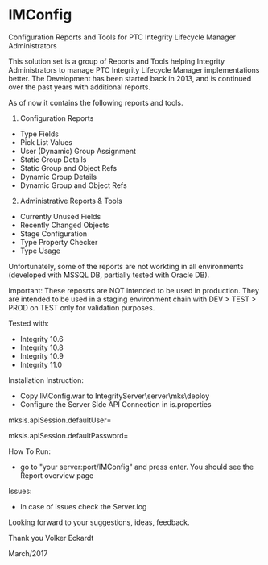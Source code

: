 # IMConfig
Configuration Reports and Tools for PTC Integrity Lifecycle Manager Administrators

This solution set is a group of Reports and Tools helping Integrity Administrators to manage PTC Integrity Lifecycle Manager implementations better.
The Development has been started back in 2013, and is continued over the past years with additional reports.

As of now it contains the following reports and tools.

1) Configuration Reports

- Type Fields
- Pick List Values
- User (Dynamic) Group Assignment
- Static Group Details
- Static Group and Object Refs
- Dynamic Group Details
- Dynamic Group and Object Refs


2) Administrative Reports & Tools

- Currently Unused Fields
- Recently Changed Objects
- Stage Configuration
- Type Property Checker
- Type Usage

Unfortunately, some of the reports are not workting in all environments (developed with MSSQL DB, partially tested with Oracle DB).

Important: These reposrts are NOT intended to be used in production. They are intended to be used in a staging environment chain with DEV > TEST > PROD on TEST only for validation purposes.

Tested with:
- Integrity 10.6
- Integrity 10.8
- Integrity 10.9
- Integrity 11.0

Installation Instruction:

- Copy IMConfig.war to IntegrityServer\server\mks\deploy
- Configure the Server Side API Connection in is.properties

mksis.apiSession.defaultUser=<username>

mksis.apiSession.defaultPassword=<password>

How To Run:
- go to "your server:port/IMConfig" and press enter. You should see the Report overview page


Issues:
- In case of issues check the Server.log

Looking forward to your suggestions, ideas, feedback.

Thank you
Volker Eckardt

March/2017
